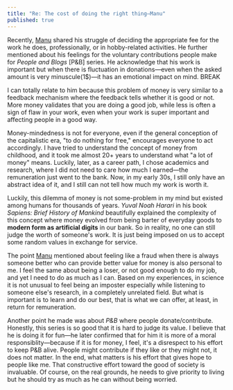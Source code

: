 ```yaml
---
title: "Re: The cost of doing the right thing—Manu"
published: true
---
```


Recently, [Manu](https://manuelmoreale.com/the-cost-of-doing-the-right-thing) shared his struggle of deciding the appropriate fee for the work he does, professionally, or in hobby-related activities. He further mentioned about his feelings for the voluntary contributions people make for *People and Blogs* [P&B] series. He acknowledge that his work is important but when there is fluctuation in donations—even when the asked amount is very minuscule(1$)—it has an emotional impact on mind.
BREAK  

I can totally relate to him because this problem of money is very similar to a feedback mechanism where the feedback tells whether it is good or not. More money validates that you are doing a good job, while less is often a sign of flaw in your work, even when your work is super important and affecting people in a good way.  

Money-mindedness is not for everyone, even if the general conception of the capitalistic era, "to do nothing for free," encourages everyone to act accordingly. I have tried to understand the concept of money from childhood, and it took me almost 20+ years to understand what "a lot of money" means. Luckily, later, as a career path, I chose academics and research, where I did not need to care how much I earned—the remuneration just went to the bank. Now, in my early 30s, I still only have an abstract idea of it, and I still can not tell how much my work is worth it.  

Luckily, this dilemma of money is not some-problem in my mind but existed among humans for thousands of years. *Yuval Noah Harari* in his book *Sapiens: Brief History of Mankind* beautifully explained the complexity of this concept where money evolved from being barter of everyday goods to **modern form as artificial digits** in our bank. So in reality, no one can still judge the worth of someone's work. It is just being imposed on us to accept some random values in exchange for service.  

The point [Manu](https://manuelmoreale.com/the-cost-of-doing-the-right-thing) mentioned about feeling like a fraud when there is always someone better who can provide better value for money is also personal to me. I feel the same about being a loser, or not good enough to do my job, and yet I need to do as much as I can. Based on my experiences, in science it is not unusual to feel being an imposter especially while listening to someone else's research, in a completely unrelated field. But what is important is to learn and do our best, that is what we can offer, at least, in return for remuneration.  

Another point he made was about *P&B* where people donate/contribute. Honestly, this series is so good that it is hard to judge its value. I believe that he is doing it for fun—he later confirmed that for him it is more of a moral responsiblity—because if it is for money, I feel, it's a disrespect to his effort to keep P&B alive. People might contribute if they like or they might not, it does not matter. In the end, what matters is his effort that gives hope to people like me. That constructive effort toward the good of society is invaluable. Of course, on the real grounds, he needs to give priority to living but he should try as much as he can without being worried.
